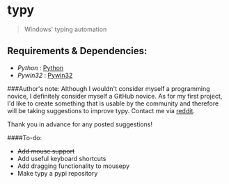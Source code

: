 # typy
> Windows' typing automation

## Requirements & Dependencies:
- *Python*  :  [Python](https://python.org/downloads)
- *Pywin32* :  [Pywin32](https://pypi.python.org/pypi/pywin32)

###Author's note:
Although I wouldn't consider myself a programming novice, I definitely consider myself a GitHub novice.
As for my first project, I'd like to create something that is usable by the community and therefore will be taking suggestions to improve typy.
Contact me via [reddit](https://www.reddit.com/user/Ewildawe/).

Thank you in advance for any posted suggestions!

####To-do:
- ~~Add mouse support~~
- Add useful keyboard shortcuts
- Add dragging functionality to mousepy
- Make typy a pypi repository
